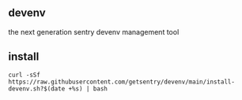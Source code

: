 ## devenv

the next generation sentry devenv management tool

## install

`curl -sSf https://raw.githubusercontent.com/getsentry/devenv/main/install-devenv.sh?$(date +%s) | bash`
